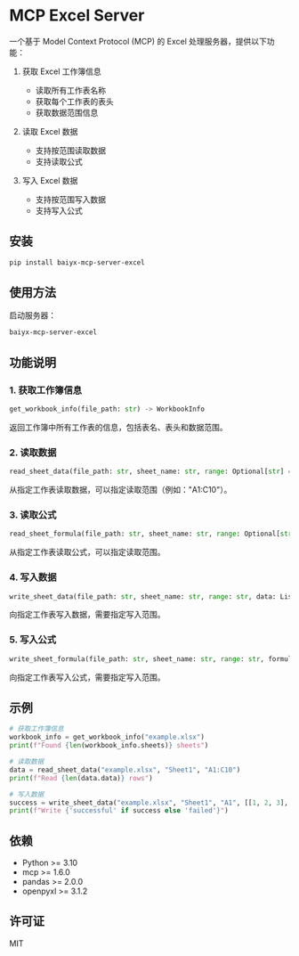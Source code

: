 # MCP Excel Server

一个基于 Model Context Protocol (MCP) 的 Excel 处理服务器，提供以下功能：

1. 获取 Excel 工作簿信息
   - 读取所有工作表名称
   - 获取每个工作表的表头
   - 获取数据范围信息

2. 读取 Excel 数据
   - 支持按范围读取数据
   - 支持读取公式

3. 写入 Excel 数据
   - 支持按范围写入数据
   - 支持写入公式

## 安装

```bash
pip install baiyx-mcp-server-excel
```

## 使用方法

启动服务器：

```bash
baiyx-mcp-server-excel
```

## 功能说明

### 1. 获取工作簿信息

```python
get_workbook_info(file_path: str) -> WorkbookInfo
```

返回工作簿中所有工作表的信息，包括表名、表头和数据范围。

### 2. 读取数据

```python
read_sheet_data(file_path: str, sheet_name: str, range: Optional[str] = None) -> ExcelData
```

从指定工作表读取数据，可以指定读取范围（例如："A1:C10"）。

### 3. 读取公式

```python
read_sheet_formula(file_path: str, sheet_name: str, range: Optional[str] = None) -> ExcelFormula
```

从指定工作表读取公式，可以指定读取范围。

### 4. 写入数据

```python
write_sheet_data(file_path: str, sheet_name: str, range: str, data: List[List[Any]]) -> bool
```

向指定工作表写入数据，需要指定写入范围。

### 5. 写入公式

```python
write_sheet_formula(file_path: str, sheet_name: str, range: str, formulas: List[str]) -> bool
```

向指定工作表写入公式，需要指定写入范围。

## 示例

```python
# 获取工作簿信息
workbook_info = get_workbook_info("example.xlsx")
print(f"Found {len(workbook_info.sheets)} sheets")

# 读取数据
data = read_sheet_data("example.xlsx", "Sheet1", "A1:C10")
print(f"Read {len(data.data)} rows")

# 写入数据
success = write_sheet_data("example.xlsx", "Sheet1", "A1", [[1, 2, 3], [4, 5, 6]])
print(f"Write {'successful' if success else 'failed'}")
```

## 依赖

- Python >= 3.10
- mcp >= 1.6.0
- pandas >= 2.0.0
- openpyxl >= 3.1.2

## 许可证

MIT
